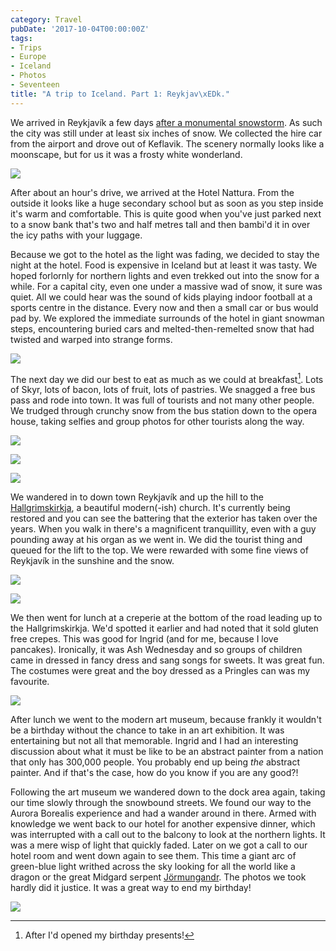 ```yaml
---
category: Travel
pubDate: '2017-10-04T00:00:00Z'
tags:
- Trips
- Europe
- Iceland
- Photos
- Seventeen
title: "A trip to Iceland. Part 1: Reykjav\xEDk."
---
```

We arrived in Reykjavík a few days [after a monumental snowstorm](https://weather.com/news/news/reykjavik-iceland-record-snowfall-february). As such the city was still under at least six inches of snow. We collected the hire car from the airport and drove out of Keflavik. The scenery normally looks like a moonscape, but for us it was a frosty white wonderland.

![](../../assets/images/iceland/iceland_01.jpg)

After about an hour's drive, we arrived at the Hotel Nattura. From the outside it looks like a huge secondary school but as soon as you step inside it's warm and comfortable. This is quite good when you've just parked next to a snow bank that's two and half metres tall and then bambi'd it in over the icy paths with your luggage. 

Because we got to the hotel as the light was fading, we decided to stay the night at the hotel. Food is expensive in Iceland but at least it was tasty. We hoped forlornly for northern lights and even trekked out into the snow for a while. For a capital city, even one under a massive wad of snow, it sure was quiet. All we could hear was the sound of kids playing indoor football at a sports centre in the distance. Every now and then a small car or bus would pad by. We explored the immediate surrounds of the hotel in giant snowman steps, encountering buried cars and melted-then-remelted snow that had twisted and warped into strange forms.

![](../../assets/images/iceland/iceland_02.jpg)

The next day we did our best to eat as much as we could at breakfast[^1]. Lots of Skyr, lots of bacon, lots of fruit, lots of pastries. We snagged a free bus pass and rode into town. It was full of tourists and not many other people. We trudged through crunchy snow from the bus station down to the opera house, taking selfies and group photos for other tourists along the way.

![](../../assets/images/iceland/iceland_03.jpg)

![](../../assets/images/iceland/iceland_04.jpg)

![](../../assets/images/iceland/iceland_05.jpg)

We wandered in to down town Reykjavík and up the hill to the [Hallgrimskirkja](http://en.hallgrimskirkja.is), a beautiful modern(-ish) church. It's currently being restored and you can see the battering that the exterior has taken over the years. When you walk in there's a magnificent tranquillity, even with a guy pounding away at his organ as we went in. We did the tourist thing and queued for the lift to the top. We were rewarded with some fine views of Reykjavík in the sunshine and the snow.

![](../../assets/images/iceland/iceland_06.jpg)

![](../../assets/images/iceland/iceland_07.jpg)

We then went for lunch at a creperie at the bottom of the road leading up to the Hallgrimskirkja. We'd spotted it earlier and had noted that it sold gluten free crepes. This was good for Ingrid (and for me, because I love pancakes). Ironically, it was Ash Wednesday and so groups of children came in dressed in fancy dress and sang songs for sweets. It was great fun. The costumes were great and the boy dressed as a Pringles can was my favourite.

![](../../assets/images/iceland/iceland_08.jpg)

After lunch we went to the modern art museum, because frankly it wouldn't be a birthday without the chance to take in an art exhibition. It was entertaining but not all that memorable. Ingrid and I had an interesting discussion about what it must be like to be an abstract painter from a nation that only has 300,000 people. You probably end up being *the* abstract painter. And if that's the case, how do you know if you are any good?!

Following the art museum we wandered down to the dock area again, taking our time slowly through the snowbound streets. We found our way to the Aurora Borealis experience and had a wander around in there. Armed with knowledge we went back to our hotel for another expensive dinner, which was interrupted with a call out to the balcony to look at the northern lights. It was a mere wisp of light that quickly faded. Later on we got a call to our hotel room and went down again to see them. This time a giant arc of green-blue light writhed across the sky looking for all the world like a dragon or the great Midgard serpent [Jörmungandr](https://en.wikipedia.org/wiki/Jörmungandr). The photos we took hardly did it justice. It was a great way to end my birthday!

![](../../assets/images/iceland/iceland_09.jpg)

[^1]: After I'd opened my birthday presents!